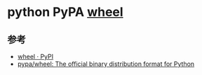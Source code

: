 python PyPA [wheel](https://wheel.readthedocs.io/en/stable/)
============================================================

参考
----

- [wheel · PyPI](https://pypi.org/project/wheel/)
- [pypa/wheel: The official binary distribution format for Python](https://github.com/pypa/wheel)
